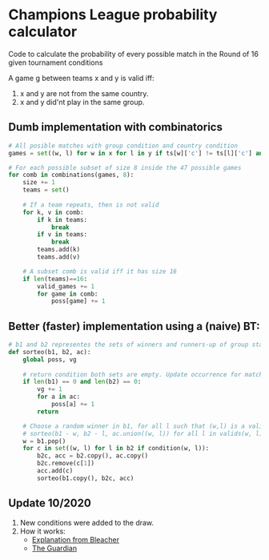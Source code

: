 # Champions League probability calculator

Code to calculate the probability of every possible match in the Round of 16 given tournament conditions

A game g between teams x and y is valid iff:

1. x and y are not from the same country.
1. x and y did'nt play in the same group.

## Dumb implementation with combinatorics

```python
# All posible matches with group condition and country condition
games = set((w, l) for w in x for l in y if ts[w]['c'] != ts[l]['c'] and ts[w]['g'] != ts[l]['g'])

# For each possible subset of size 8 inside the 47 possible games
for comb in combinations(games, 8):
    size += 1
    teams = set()
    
    # If a team repeats, then is not valid
    for k, v in comb:
        if k in teams:
            break
        if v in teams:
            break
        teams.add(k)
        teams.add(v)

    # A subset comb is valid iff it has size 16    
    if len(teams)==16:
        valid_games += 1
        for game in comb:
            poss[game] += 1
```

## Better (faster) implementation using a (naive) BT:

```python
# b1 and b2 representes the sets of winners and runners-up of group stage.
def sorteo(b1, b2, ac):
    global poss, vg
    
    # return condition both sets are empty. Update occurrence for match a in ac.
    if len(b1) == 0 and len(b2) == 0:
        vg += 1
        for a in ac:
            poss[a] += 1
        return

    # Choose a random winner in b1, for all l such that (w,l) is a valid game call sorteo with
    # sorteo(b1 - w, b2 - l, ac.union((w, l)) for all l in valids(w, l)
    w = b1.pop()
    for c in set((w, l) for l in b2 if condition(w, l)):
        b2c, acc = b2.copy(), ac.copy()
        b2c.remove(c[1])
        acc.add(c)
        sorteo(b1.copy(), b2c, acc)
```

## Update 10/2020

1. New conditions were added to the draw.
1. How it works:
    - [Explanation from Bleacher](https://bleacherreport.com/articles/2819840-uefa-champions-league-explained-how-the-tournament-works#:~:text=A%20draw%20takes%20place%20for,other%20holding%20the%20runners%2Dup.)
    - [The Guardian](https://www.theguardian.com/football/2020/sep/30/champions-league-draw-explained-the-clubs-pots-format-and-more)
